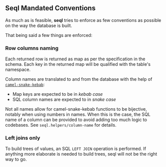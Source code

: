 ## Seql Mandated Conventions

As much as is feasible, **seql** tries to enforce as few conventions as possible
on the way the database is built.

That being said a few things are enforced:

### Row columns naming

Each returned row is returned as map as per the specification in the schema.
Each key in the returned map will be qualified with the table's namespace.

Column names are translated to and from the database with the help
of [`camel-snake-kebab`](https://github.com/clj-commons/camel-snake-kebab):

- Map keys are expected to be in *kebab case*
- SQL column names are expected to in *snake case*

Not all names allow for camel-snake-kebab functions to be bijective,
notably when using numbers in names. When this is the case,
the SQL name of a column can be provided to avoid adding too much
logic to codebases. See `seql.helpers/column-name` for details.

### Left joins only

To build trees of values, an SQL `LEFT JOIN` operation is performed.
If anything more elaborate is needed to build trees, seql will not
be the right way to go.
